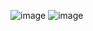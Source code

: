 ![image](https://github.com/user-attachments/assets/c92a55fd-19b0-408a-b0e0-5231dbd6df64)
![image](https://github.com/user-attachments/assets/28fdce2a-23da-4172-8a24-58f3d8094716)
